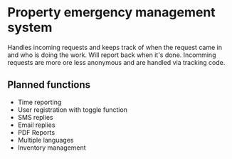 # Property emergency management system

Handles incoming requests and keeps track of when the request came in and who is doing the work. Will report back when it's done. Incomming requests are more ore less anonymous and are handled via tracking code.

## Planned functions

- Time reporting
- User registration with toggle function
- SMS replies
- Email replies
- PDF Reports
- Multiple languages
- Inventory management
